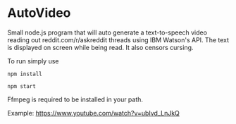 # AutoVideo

Small node.js program that will auto generate a text-to-speech video reading out reddit.com/r/askreddit threads using IBM Watson's API. The text is displayed on screen while being read. It also censors cursing.

To run simply use

```npm install```

```npm start```

Ffmpeg is required to be installed in your path.

Example: https://www.youtube.com/watch?v=ubIvd_LnJkQ
